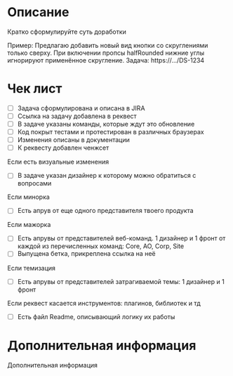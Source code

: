 # Описание
Кратко сформулируйте суть доработки

Пример: Предлагаю добавить новый вид кнопки со скруглениями только сверху.
При включении пропсы halfRounded нижние углы игнорируют применённое скругление.
Задача: https://.../DS-1234

# Чек лист
- [ ] Задача сформулирована и описана в JIRA
- [ ] Ссылка на задачу добавлена в реквест
- [ ] В задаче указаны команды, которые ждут это обновление
- [ ] Код покрыт тестами и протестирован в различных браузерах
- [ ] Изменения описаны в документации
- [ ] К реквесту добавлен ченжсет

Если есть визуальные изменения
- [ ] В задаче указан дизайнер к которому можно обратиться с вопросами

Если минорка
- [ ] Есть апрув от еще одного представителя твоего продукта

Если мажорка
- [ ] Есть апрувы от представителей веб-команд. 1 дизайнер и 1 фронт от каждой из перечисленных команд: Core, AO, Corp, Site
- [ ] Выпущена бетка, прикреплена ссылка на неё

Если темизация
- [ ] Есть апрувы от представителей затрагиваемой темы: 1 дизайнер и 1 фронт

Если реквест касается инструментов: плагинов, библиотек и тд
- [ ] Есть файл Readme, описывающий логику их работы

# Дополнительная информация
Дополнительная информация
